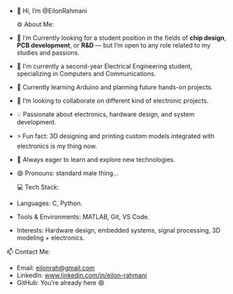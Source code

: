 - 👋 Hi, I’m @EilonRahmani

  ⚙️ About Me:
- 👀 I’m Currently looking for a student position in the fields of **chip design**, **PCB development**, or **R&D** — but I’m open to any role related to my studies and passions.
- 🌱 I'm currently a second-year Electrical Engineering student, specializing in Computers and Communications.  
- 🧠 Currently learning Arduino and planning future hands-on projects.
- 💞️ I’m looking to collaborate on different kind of electronic projects.
- 💡 Passionate about electronics, hardware design, and system development.
- ⚡ Fun fact: 3D designing and printing custom models integrated with electronics is my thing now.
- 🚀 Always eager to learn and explore new technologies.
- 😄 Pronouns: standard male thing...

  💻 Tech Stack:
- Languages: C, Python.
- Tools & Environments: MATLAB, Git, VS Code.
- Interests: Hardware design, embedded systems, signal processing, 3D modeling + electronics.
  
 📫 Contact Me:
- Email: eilonrah@gmail.com  
- LinkedIn: www.linkedin.com/in/eilon-rahmani
- GitHub: You’re already here 😄

<!---
EilonRahmani/EilonRahmani is a ✨ special ✨ repository because its `README.md` (this file) appears on your GitHub profile.
You can click the Preview link to take a look at your changes.
--->
